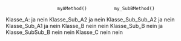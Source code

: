                       myAMethod()          my_SubBMethod()

Klasse_A:                  ja                    nein
Klasse_Sub_A2              ja                    nein
Klasse_Sub_Sub_A2          ja                    nein
Klasse_Sub_A1              ja                    nein 
Klasse_B                   nein                  nein
Klasse_Sub_B               nein                  ja
Klasse_SubSub_B            nein                  nein
Klasse_C                   nein                  nein
  
